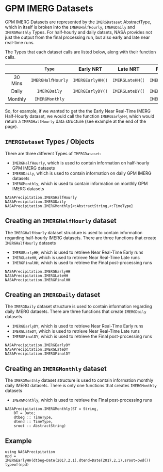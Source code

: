 # GPM IMERG Datasets

GPM IMERG Datasets are represented by the `IMERGDataset` AbstractType, which in itself is broken into the `IMERGHalfHourly`, `IMERGDaily` and `IMERGMonthly` Types.  For half-hourly and daily datsets, NASA provides not just the output from the final processing run, but also early and late near real-time runs.

The Types that each dataset calls are listed below, along with their function calls.

|           |       `Type`      |    Early NRT     |    Late NRT     |    Final NRT     |
| :-------: | :---------------: | :--------------: | :-------------: | :--------------: |
|  30 Mins  | `IMERGHalfHourly` | `IMERGEarlyHH()` | `IMERGLateHH()` | `IMERGFinalHH()` |
|   Daily   |    `IMERGDaily`   | `IMERGEarlyDY()` | `IMERGLateDY()` | `IMERGFinalDY()` |
|  Monthly  |   `IMERGMonthly`  |                  |                 | `IMERGMonthly()` |

So, for example, if we wanted to get the the Early Near Real-Time IMERG Half-Hourly dataset, we would call the function `IMERGEarlyHH`, which would return a `IMERGHalfHourly` data structure (see example at the end of the page).

## `IMERGDataset` Types / Objects

There are three different Types of `IMERGDataset`:
* `IMERGHalfHourly`, which is used to contain information on half-hourly GPM IMERG datasets
* `IMERGDaily`, which is used to contain information on daily GPM IMERG datasets
* `IMERGMonthly`, which is used to contain information on monthly GPM IMERG datasets

```@docs
NASAPrecipitation.IMERGHalfHourly
NASAPrecipitation.IMERGDaily
NASAPrecipitation.IMERGMonthly{<:AbstractString,<:TimeType}
```

## Creating an `IMERGHalfHourly` dataset

The `IMERGHalfHourly` dataset structure is used to contain information regarding half-hourly IMERG datasets.  There are three functions that create `IMERGHalfHourly` datasets
* `IMERGEarlyHH`, which is used to retrieve Near Real-Time Early runs
* `IMERGLateHH`, which is used to retrieve Near Real-Time Late runs
* `IMERGFinalHH`, which is used to retrieve the Final post-processing runs

```@docs
NASAPrecipitation.IMERGEarlyHH
NASAPrecipitation.IMERGLateHH
NASAPrecipitation.IMERGFinalHH
```

## Creating an `IMERGDaily` dataset

The `IMERGDaily` dataset structure is used to contain information regarding daily IMERG datasets.  There are three functions that create `IMERGDaily` datasets
* `IMERGEarlyDY`, which is used to retrieve Near Real-Time Early runs
* `IMERGLateDY`, which is used to retrieve Near Real-Time Late runs
* `IMERGFinalDY`, which is used to retrieve the Final post-processing runs

```@docs
NASAPrecipitation.IMERGEarlyDY
NASAPrecipitation.IMERGLateDY
NASAPrecipitation.IMERGFinalDY
```

## Creating an `IMERGMonthly` dataset

The `IMERGMonthly` dataset structure is used to contain information monthly daily IMERG datasets.  There is only one functions that creates `IMERGMonthly` datasets
* `IMERGMonthly`, which is used to retrieve the Final post-processing runs

```@docs
NASAPrecipitation.IMERGMonthly(ST = String,
    DT = Date;
    dtbeg :: TimeType,
    dtend :: TimeType,
    sroot :: AbstractString)
```

## Example

```@repl
using NASAPrecipitation
npd = IMERGEarlyHH(dtbeg=Date(2017,2,1),dtend=Date(2017,2,1),sroot=pwd())
typeof(npd)
```
